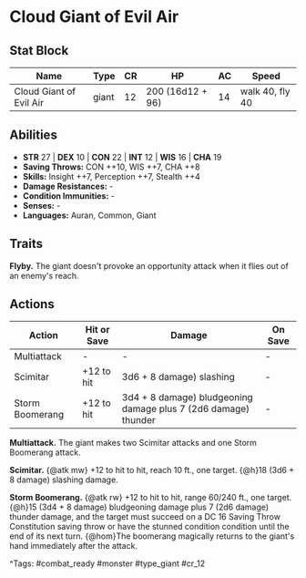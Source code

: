 # Cloud Giant of Evil Air

## Stat Block

| Name | Type | CR | HP | AC | Speed |
|------|------|----|----|----|-------|
| Cloud Giant of Evil Air | giant | 12 | 200 (16d12 + 96) | 14 | walk 40, fly 40 |

## Abilities

- **STR** 27 | **DEX** 10 | **CON** 22 | **INT** 12 | **WIS** 16 | **CHA** 19
- **Saving Throws:** CON ++10, WIS ++7, CHA ++8  
- **Skills:** Insight ++7, Perception ++7, Stealth ++4  
- **Damage Resistances:** -  
- **Condition Immunities:** -  
- **Senses:** -  
- **Languages:** Auran, Common, Giant

## Traits

**Flyby.** The giant doesn't provoke an opportunity attack when it flies out of an enemy's reach.


## Actions

| Action | Hit or Save | Damage | On Save |
|--------|--------------|--------|----------|
| Multiattack | - | - | - |
| Scimitar | +12 to hit | 3d6 + 8 damage) slashing | - |
| Storm Boomerang | +12 to hit | 3d4 + 8 damage) bludgeoning damage plus 7 (2d6 damage) thunder | - |

**Multiattack.** The giant makes two Scimitar attacks and one Storm Boomerang attack.

**Scimitar.** {@atk mw} +12 to hit to hit, reach 10 ft., one target. {@h}18 (3d6 + 8 damage) slashing damage.

**Storm Boomerang.** {@atk rw} +12 to hit to hit, range 60/240 ft., one target. {@h}15 (3d4 + 8 damage) bludgeoning damage plus 7 (2d6 damage) thunder damage, and the target must succeed on a DC 16 Saving Throw Constitution saving throw or have the stunned condition condition until the end of its next turn. {@hom}The boomerang magically returns to the giant's hand immediately after the attack.


^Tags: #combat_ready #monster #type_giant #cr_12